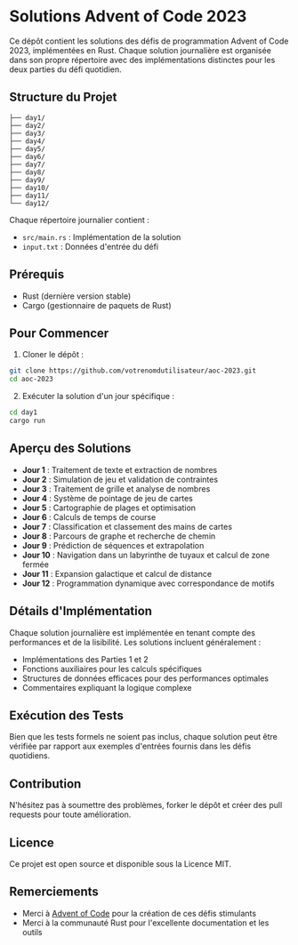 # Solutions Advent of Code 2023

Ce dépôt contient les solutions des défis de programmation Advent of Code 2023, implémentées en Rust. Chaque solution journalière est organisée dans son propre répertoire avec des implémentations distinctes pour les deux parties du défi quotidien.

## Structure du Projet

```
├── day1/
├── day2/
├── day3/
├── day4/
├── day5/
├── day6/
├── day7/
├── day8/
├── day9/
├── day10/
├── day11/
└── day12/
```

Chaque répertoire journalier contient :
- `src/main.rs` : Implémentation de la solution
- `input.txt` : Données d'entrée du défi

## Prérequis

- Rust (dernière version stable)
- Cargo (gestionnaire de paquets de Rust)

## Pour Commencer

1. Cloner le dépôt :
```bash
git clone https://github.com/votrenomdutilisateur/aoc-2023.git
cd aoc-2023
```

2. Exécuter la solution d'un jour spécifique :
```bash
cd day1
cargo run
```

## Aperçu des Solutions

- **Jour 1** : Traitement de texte et extraction de nombres
- **Jour 2** : Simulation de jeu et validation de contraintes
- **Jour 3** : Traitement de grille et analyse de nombres
- **Jour 4** : Système de pointage de jeu de cartes
- **Jour 5** : Cartographie de plages et optimisation
- **Jour 6** : Calculs de temps de course
- **Jour 7** : Classification et classement des mains de cartes
- **Jour 8** : Parcours de graphe et recherche de chemin
- **Jour 9** : Prédiction de séquences et extrapolation
- **Jour 10** : Navigation dans un labyrinthe de tuyaux et calcul de zone fermée
- **Jour 11** : Expansion galactique et calcul de distance
- **Jour 12** : Programmation dynamique avec correspondance de motifs

## Détails d'Implémentation

Chaque solution journalière est implémentée en tenant compte des performances et de la lisibilité. Les solutions incluent généralement :
- Implémentations des Parties 1 et 2
- Fonctions auxiliaires pour les calculs spécifiques
- Structures de données efficaces pour des performances optimales
- Commentaires expliquant la logique complexe

## Exécution des Tests

Bien que les tests formels ne soient pas inclus, chaque solution peut être vérifiée par rapport aux exemples d'entrées fournis dans les défis quotidiens.

## Contribution

N'hésitez pas à soumettre des problèmes, forker le dépôt et créer des pull requests pour toute amélioration.

## Licence

Ce projet est open source et disponible sous la Licence MIT.

## Remerciements

- Merci à [Advent of Code](https://adventofcode.com/) pour la création de ces défis stimulants
- Merci à la communauté Rust pour l'excellente documentation et les outils